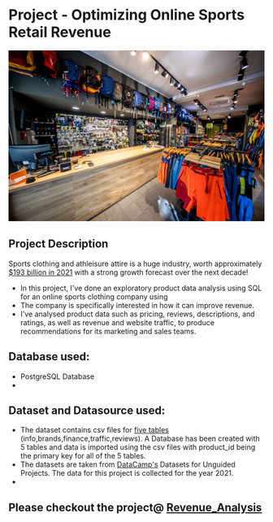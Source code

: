 # Project - Optimizing Online Sports Retail Revenue
![](https://github.com/Sujataba/SQLProject-ProductAndRevenueAnalysis/blob/ProjectPortfolio/Online-Sports-Retail-logo.jpg)
## Project Description
Sports clothing and athleisure attire is a huge industry, worth approximately [$193 billion in 2021](https://www.statista.com/statistics/254489/total-revenue-of-the-global-sports-apparel-market/) with a strong growth forecast over the next decade!
- In this project, I've done an exploratory product data analysis using SQL for an online sports clothing company using 
- The company is specifically interested in how it can improve revenue. 
- I've analysed product data such as pricing, reviews, descriptions, and ratings, as well as revenue and website traffic, to produce recommendations for its marketing and sales teams.

## Database used:
- PostgreSQL Database
- 
## Dataset and Datasource used:
- The dataset contains csv files for [five tables](https://github.com/Sujataba/SQLProject-ProductAndRevenueAnalysis/tree/ProjectPortfolio/datasets) (info,brands,finance,traffic,reviews). A Database has been created with 5 tables and data is imported using the csv files with product_id being the primary key for all of the 5 tables.
- The datasets are taken from [DataCamp's](https://www.datacamp.com/) Datasets for Unguided Projects. The data for this project is collected for the year 2021.
- 
## Please checkout the project@ [Revenue_Analysis](https://github.com/Sujataba/SQLProject-ProductAndRevenueAnalysis/blob/ProjectPortfolio/Revenue_Analysis.ipynb)
